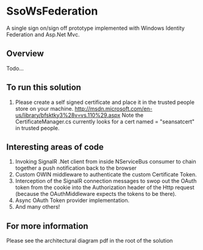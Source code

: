 SsoWsFederation
===========================

A single sign on/sign off prototype implemented with Windows Identity Federation and Asp.Net Mvc.

Overview
------

Todo...


To run this solution
------

1. Please create a self signed certificate and place it in the trusted people store on your machine. 
http://msdn.microsoft.com/en-us/library/bfsktky3%28v=vs.110%29.aspx
Note the CertificateManager.cs currently looks for a cert named = "seansatcert" in trusted people.

Interesting areas of code
------

1. Invoking SignalR .Net client from inside NServiceBus consumer to chain together a push notification back to the browser
2. Custom OWIN middleware to authenticate the custom Certificate Token.
3. Interception of the SignalR connection messages to swop out the OAuth token from the cookie into the Authorization header of the Http request (because the OAuthMiddleware expects the tokens to be there).
4. Async OAuth Token provider implementation.
5. And many others!

For more information
------

Please see the architectural diagram pdf in the root of the solution
